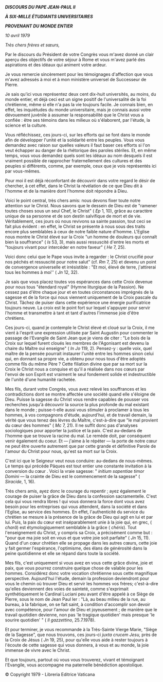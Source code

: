 ***DISCOURS DU PAPE JEAN-PAUL II***

***À SIX-MILLE ÉTUDIANTS UNIVERSITAIRES***

***PROVENANT DU MONDE ENTIER***

*10 avril 1979*

*Très chers frères et sœurs,*

Par le discours du Président de votre Congrès vous m'avez donné un clair aperçu des objectifs de votre séjour à Rome et vous m'avez parlé des aspirations et des idéaux qui animent votre ardeur.

Je vous remercie sincèrement pour les témoignages d'affection que vous m'avez adressés à moi et à mon ministère universel de Successeur de Pierre.

Je sais qu'ici vous représentez deux cent dix-huit universités, au moins, du monde entier, et déjà ceci est un signe positif de l'universalité de la foi chrétienne, même si elle n'a pas la vie toujours facile. Je connais bien, en effet, les inquiétudes du monde universitaire, mais je connais aussi votre dévouement juvénile à assumer la responsabilité que le Christ vous a confiée : être ses témoins dans les milieux où s'élaborent, par l'étude, la science et la culture.

Vous réfléchissez, ces jours-ci, sur les efforts qui se font dans le monde afin de développer l'unité et la solidarité entre les peuples. Vous vous demandez avec raison sur quelles valeurs il faut baser ces efforts si l'on veut échapper au danger de la rhétorique des paroles stériles. Et, en même temps, vous vous demandez quels sont les idéaux au nom desquels il est vraiment possible de rapprocher fraternellement des cultures et des peuples si différents, comme, par exemple, ceux que je vois représentés ici par vous-mêmes.

Pour moi il est déjà réconfortant de découvrir dans votre regard le désir de chercher, à cet effet, dans le Christ la révélation de ce que Dieu dit à l'homme et de la manière dont l'homme doit répondre à Dieu.

Voici le point central, très chers amis: nous devons fixer toute notre attention sur le Christ. Nous savons que le dessein de Dieu est de "ramener toutes choses sous un seul Chef, le Christ" ( *Ep* 1, 10), grâce au caractère unique de sa personne et de son destin salvifique de mort et de vie. Véritablement, ces jours où nous revivons sa sainte passion, tout ceci se fait plus évident : en effet, le Christ se présente à nous sous des traits encore plus semblables à ceux de notre faible nature d'homme. L'Eglise nous montre le Christ élevé sur la Croix "un homme de douleurs qui connaît bien la souffrance" ( *Is* 53, 3), mais aussi ressuscité d'entre les morts et "toujours vivant pour intercéder en notre faveur" ( *He* 7, 25).

Voici donc celui que le Pape vous invite à regarder : le Christ crucifié pour nos péchés et ressuscité pour notre salut" (cf. *Rm* 7, 25) et devenu un point de convergence universelle et irrésistible : "Et moi, élevé de terre, j'attirerai tous les hommes à moi'' ( *Jn* 12, 32).

Je sais que vous placez toutes vos espérances dans cette Croix devenue pour nous tous "étendard royal" (Hymne liturgique de la Passion). Ne cessez pas d'être chaque jour et en toutes circonstances imprégnés de la sagesse et de la force qui nous viennent uniquement de la Croix pascale du Christ. Tâchez de puiser dans cette expérience une énergie purificatrice toujours neuve. La croix est le point fort sur lequel s'appuyer pour servir l'homme et transmettre à tant et tant d'autres l'immense joie d'être chrétiens.

Ces jours-ci, quand je contemple le Christ élevé et cloué sur la Croix, il me vient à l'esprit une expression utilisée par Saint Augustin pour commenter le passage de l'Evangile de Saint Jean que je viens de citer : "Le bois de la Croix sur lequel furent cloués les membres de l'Agonisant est devenu la chaire du Maître oui enseigne" ( *In* *Jo* 119, 2). Pensez-y : quelle voix, quel maître de la pensée pourrait instaurer l'unité entre les hommes sinon celui qui, en donnant sa propre vie, a obtenu pour nous tous d'être adoptés comme fils du même Père ? Cette filiation divine que par sa mort sur la Croix le Christ nous a conquise et qu'il a réalisée dans nos cœurs par l'envoi de son Esprit est vraiment le seul fondement solide et indestructible de l'unité d'une humanité rachetée.

Mes fils, durant votre Congrès, vous avez relevé les souffrances et les contradictions dont se montre affectée une société quand elle s'éloigne de Dieu. Puisse la sagesse du Christ vous rendre capables de pousser vos recherches jusqu'à découvrir la source la plus profonde du mal existant dans le monde ; puisse-t-elle aussi vous stimuler à proclamer à tous les hommes, à vos compagnons d'étude, aujourd'hui, et de travail demain, la vérité que vous tenez des lèvres du Maître, c'est-à-dire que "le mal provient du cœur des hommes" ( *Mc* 7, 21). Il ne suffit donc pas d'analyses sociologiques pour apporter la justice et la paix. C'est au-dedans de l'homme que se trouve la racine du mal. Le remède doit, par conséquent venir également du coeur. Et — j'aime à le répéter — la porte de notre cœur ne peut être ouverte autrement que par cette grande et définitive Parole de l'amour du Christ pour nous, qu'est sa mort sur la Croix.

C'est ici que le Seigneur veut nous conduire: au-dedans de nous-mêmes. Le temps qui précède Pâques est tout entier une constante invitation à la conversion du cœur . Voici la vraie sagesse: " *initium sapentiae timor Domini* — la crainte de Dieu est le commencement de la sagesse" ( *Siracide*, 1, 16).

Très chers amis, ayez donc le courage du repentir ; ayez également le courage de puiser la grâce de Dieu dans la confession sacramentelle. C'est cela qui vous rendra libres ! qui vous donnera la force dont vous avez besoin pour les entreprises qui vous attendent, dans la société et dans l'Eglise, au service des hommes. En effet, l'authenticité du service du chrétien se mesure à la présence de la grâce de Dieu qui agit en lui et par lui. Puis, la paix du cœur est inséparablement unie à la joie qui, en grec, ( *charâ*) est étymologiquement semblable à la grâce ( *chéris*). Tout l'enseignement du Christ, y compris sa Croix, a précisément comme but : "pour que ma joie soit en vous et que votre joie soit parfaite" ( *Jn* 15, 11). Quand d'un cœur chrétien elle se propage dans les autres cœurs, cette joie y fait germer l'espérance, l'optimisme, des élans de générosité dans la peine quotidienne et elle se répand dans toute la société.

Mes fils, c'est uniquement si vous avez en vous cette grâce divine, joie et paix, que vous pourrez construire quelque chose de valable pour les hommes. Considérez donc votre vocation chrétienne sous cette magnifique perspective. Aujourd'hui l'étude, demain la profession deviendront pour vous le chemin où trouver Dieu et servir les hommes vos frères; c'est-à-dire qu'elles deviennent des voies de sainteté, comme s'exprimait synthétiquement le Cardinal Luciani peu avant d'être appelé à ce Siège de Pierre, sous le nom de Jean Paul Ier : "Là, au beau milieu de la rue, au bureau, à la fabrique, on se fait saint, à condition d'accomplir son devoir avec compétence, pour l'amour de Dieu et joyeusement ; de manière que le travail quotidien devienne, non pas 'le tragique quotidien' mais presque 'le sourire quotidien' " ( *Il gazzettino*, 25.7.1978).

Et pour terminer, je vous recommande à la Très-Sainte Vierge Marie, "Siège de la Sagesse", que nous trouvons, ces jours-ci *juxta crucem Jesu,* près de la Croix de Jésus ( *Jn* 19, 25), pour qu'elle vous aide à rester toujours à l'écoute de cette sagesse qui vous donnera, à vous et au monde, la joie immense de vivre avec le Christ.

Et que toujours, partout où vous vous trouverez, vivant et témoignant l'Evangile, vous accompagne ma paternelle bénédiction apostolique.

© Copyright 1979 - Libreria Editrice Vaticana